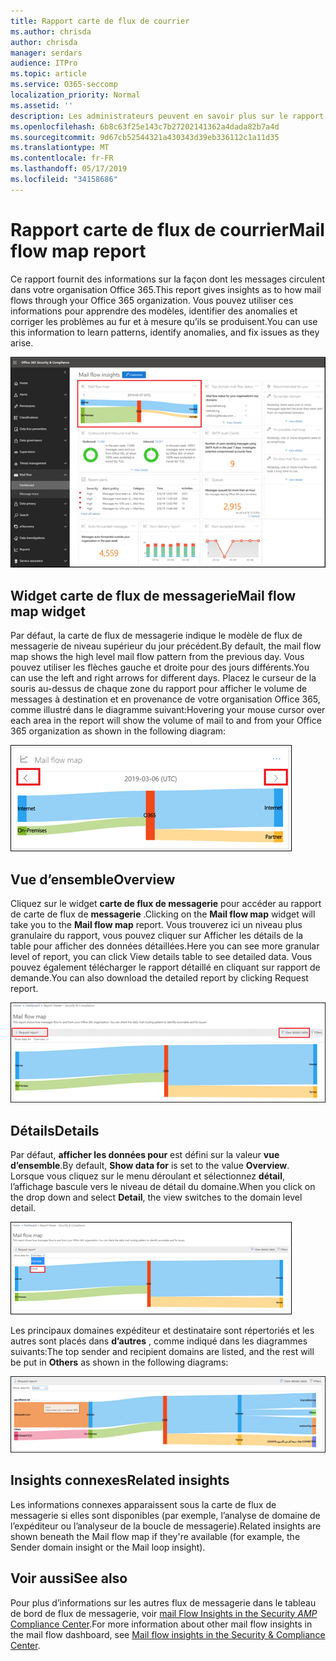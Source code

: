 ```yaml
---
title: Rapport carte de flux de courrier
ms.author: chrisda
author: chrisda
manager: serdars
audience: ITPro
ms.topic: article
ms.service: O365-seccomp
localization_priority: Normal
ms.assetid: ''
description: Les administrateurs peuvent en savoir plus sur le rapport de carte de flux de messagerie dans le tableau de bord de flux de messagerie dans le centre de sécurité & Compliance Center.
ms.openlocfilehash: 6b8c63f25e143c7b27202141362a4dada82b7a4d
ms.sourcegitcommit: 9d67cb52544321a430343d39eb336112c1a11d35
ms.translationtype: MT
ms.contentlocale: fr-FR
ms.lasthandoff: 05/17/2019
ms.locfileid: "34158686"
---
```

# <a name="mail-flow-map-report"></a><span data-ttu-id="60058-103">Rapport carte de flux de courrier</span><span class="sxs-lookup"><span data-stu-id="60058-103">Mail flow map report</span></span>

<span data-ttu-id="60058-104">Ce rapport fournit des informations sur la façon dont les messages circulent dans votre organisation Office 365.</span><span class="sxs-lookup"><span data-stu-id="60058-104">This report gives insights as to how mail flows through your Office 365 organization.</span></span> <span data-ttu-id="60058-105">Vous pouvez utiliser ces informations pour apprendre des modèles, identifier des anomalies et corriger les problèmes au fur et à mesure qu’ils se produisent.</span><span class="sxs-lookup"><span data-stu-id="60058-105">You can use this information to learn patterns, identify anomalies, and fix issues as they arise.</span></span>

![Rapport de carte de flux de messagerie dans le tableau de bord de flux de messagerie dans le centre de sécurité & conformité](media/mail-flow-map-selected.png)

## <a name="mail-flow-map-widget"></a><span data-ttu-id="60058-107">Widget carte de flux de messagerie</span><span class="sxs-lookup"><span data-stu-id="60058-107">Mail flow map widget</span></span>

<span data-ttu-id="60058-108">Par défaut, la carte de flux de messagerie indique le modèle de flux de messagerie de niveau supérieur du jour précédent.</span><span class="sxs-lookup"><span data-stu-id="60058-108">By default, the mail flow map shows the high level mail flow pattern from the previous day.</span></span> <span data-ttu-id="60058-109">Vous pouvez utiliser les flèches gauche et droite pour des jours différents.</span><span class="sxs-lookup"><span data-stu-id="60058-109">You can use the left and right arrows for different days.</span></span> <span data-ttu-id="60058-110">Placez le curseur de la souris au-dessus de chaque zone du rapport pour afficher le volume de messages à destination et en provenance de votre organisation Office 365, comme illustré dans le diagramme suivant:</span><span class="sxs-lookup"><span data-stu-id="60058-110">Hovering your mouse cursor over each area in the report will show the volume of mail to and from your Office 365 organization as shown in the following diagram:</span></span>

![Flèches gauche et droite dans le widget carte de flux de messagerie](media/mail-flow-map-widget.png)

## <a name="overview"></a><span data-ttu-id="60058-112">Vue d’ensemble</span><span class="sxs-lookup"><span data-stu-id="60058-112">Overview</span></span>

<span data-ttu-id="60058-113">Cliquez sur le widget **carte de flux de messagerie** pour accéder au rapport de carte de flux de **messagerie** .</span><span class="sxs-lookup"><span data-stu-id="60058-113">Clicking on the **Mail flow map** widget will take you to the **Mail flow map** report.</span></span> <span data-ttu-id="60058-114">Vous trouverez ici un niveau plus granulaire du rapport, vous pouvez cliquer sur Afficher les détails de la table pour afficher des données détaillées.</span><span class="sxs-lookup"><span data-stu-id="60058-114">Here you can see more granular level of report, you can click View details table to see detailed data.</span></span> <span data-ttu-id="60058-115">Vous pouvez également télécharger le rapport détaillé en cliquant sur rapport de demande.</span><span class="sxs-lookup"><span data-stu-id="60058-115">You can also download the detailed report by clicking Request report.</span></span>

![Vue d’ensemble dans le rapport de carte de flux de messagerie](media/mail-flow-map-overview.png)

## <a name="details"></a><span data-ttu-id="60058-117">Détails</span><span class="sxs-lookup"><span data-stu-id="60058-117">Details</span></span>

<span data-ttu-id="60058-118">Par défaut, **afficher les données pour** est défini sur la valeur **vue d’ensemble**.</span><span class="sxs-lookup"><span data-stu-id="60058-118">By default, **Show data for** is set to the value **Overview**.</span></span> <span data-ttu-id="60058-119">Lorsque vous cliquez sur le menu déroulant et sélectionnez **détail**, l’affichage bascule vers le niveau de détail du domaine.</span><span class="sxs-lookup"><span data-stu-id="60058-119">When you click on the drop down and select **Detail**, the view switches to the domain level detail.</span></span>

![Sélectionnez détail dans afficher les données de en mode vue d’ensemble dans le rapport de plan de flux de messagerie.](media/mail-flow-map-select-detail.png)

<span data-ttu-id="60058-121">Les principaux domaines expéditeur et destinataire sont répertoriés et les autres sont placés dans **d’autres** , comme indiqué dans les diagrammes suivants:</span><span class="sxs-lookup"><span data-stu-id="60058-121">The top sender and recipient domains are listed, and the rest will be put in **Others** as shown in the following diagrams:</span></span>

![Vue détails dans le rapport de carte de flux de messagerie](media/mail-flow-map-detail.png)

## <a name="related-insights"></a><span data-ttu-id="60058-123">Insights connexes</span><span class="sxs-lookup"><span data-stu-id="60058-123">Related insights</span></span>

<span data-ttu-id="60058-124">Les informations connexes apparaissent sous la carte de flux de messagerie si elles sont disponibles (par exemple, l’analyse de domaine de l’expéditeur ou l’analyseur de la boucle de messagerie).</span><span class="sxs-lookup"><span data-stu-id="60058-124">Related insights are shown beneath the Mail flow map if they're available (for example, the Sender domain insight or the Mail loop insight).</span></span>

## <a name="see-also"></a><span data-ttu-id="60058-125">Voir aussi</span><span class="sxs-lookup"><span data-stu-id="60058-125">See also</span></span>

<span data-ttu-id="60058-126">Pour plus d’informations sur les autres flux de messagerie dans le tableau de bord de flux de messagerie, voir [mail Flow Insights in the Security _AMP_ Compliance Center](mail-flow-insights-v2.md).</span><span class="sxs-lookup"><span data-stu-id="60058-126">For more information about other mail flow insights in the mail flow dashboard, see [Mail flow insights in the Security & Compliance Center](mail-flow-insights-v2.md).</span></span>